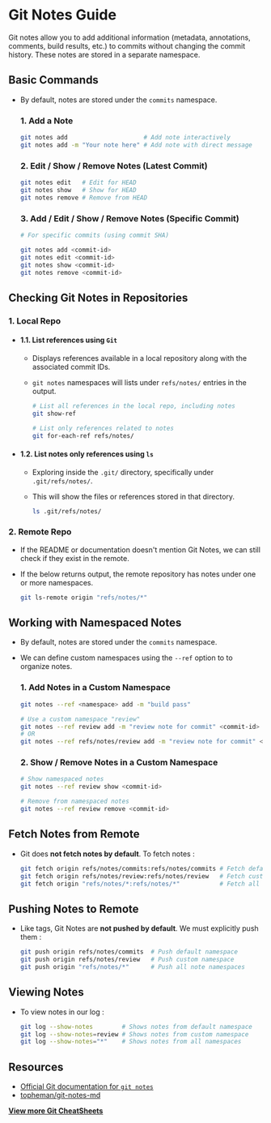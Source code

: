 # Git Notes Guide

Git notes allow you to add additional information (metadata, annotations, comments, build results, etc.) to commits without changing the commit history. These notes are stored in a separate namespace.

## Basic Commands

- By default, notes are stored under the `commits` namespace.

  ### 1. Add a Note

  ```bash
  git notes add                     # Add note interactively
  git notes add -m "Your note here" # Add note with direct message
  ```

  ### 2. Edit / Show / Remove Notes (Latest Commit)

  ```bash
  git notes edit   # Edit for HEAD
  git notes show   # Show for HEAD
  git notes remove # Remove from HEAD
  ```

  ### 3. Add / Edit / Show / Remove Notes (Specific Commit)

  ```bash
  # For specific commits (using commit SHA)

  git notes add <commit-id>
  git notes edit <commit-id>
  git notes show <commit-id>
  git notes remove <commit-id>
  ```

## Checking Git Notes in Repositories

### 1. Local Repo

- #### 1.1. List references using `Git`

  - Displays references available in a local repository along with the associated commit IDs.

  - `git notes` namespaces will lists under `refs/notes/` entries in the output.

    ```bash
    # List all references in the local repo, including notes
    git show-ref

    # List only references related to notes
    git for-each-ref refs/notes/
    ```

- #### 1.2. List notes only references using `ls`

  - Exploring inside the `.git/` directory, specifically under `.git/refs/notes/`.

  - This will show the files or references stored in that directory.

    ```bash
    ls .git/refs/notes/
    ```

### 2. Remote Repo

- If the README or documentation doesn't mention Git Notes, we can still check if they exist in the remote.
- If the below returns output, the remote repository has notes under one or more namespaces.

  ```bash
  git ls-remote origin "refs/notes/*"
  ```


## Working with Namespaced Notes

- By default, notes are stored under the `commits` namespace.

- We can define custom namespaces using the `--ref` option to to organize notes.

  ### 1. Add Notes in a Custom Namespace

  ```bash
  git notes --ref <namespace> add -m "build pass"

  # Use a custom namespace "review"
  git notes --ref review add -m "review note for commit" <commit-id>
  # OR
  git notes --ref refs/notes/review add -m "review note for commit" <commit-id>
  ```

  ### 2. Show / Remove Notes in a Custom Namespace

  ```bash
  # Show namespaced notes
  git notes --ref review show <commit-id>

  # Remove from namespaced notes
  git notes --ref review remove <commit-id>
  ```

## Fetch Notes from Remote

- Git does **not fetch notes by default**. To fetch notes :

  ```bash
  git fetch origin refs/notes/commits:refs/notes/commits # Fetch default namespace
  git fetch origin refs/notes/review:refs/notes/review   # Fetch custom namespace
  git fetch origin "refs/notes/*:refs/notes/*"           # Fetch all note namespaces
  ```

## Pushing Notes to Remote

- Like tags, Git Notes are **not pushed by default**. We must explicitly push them :

  ```bash
  git push origin refs/notes/commits  # Push default namespace
  git push origin refs/notes/review   # Push custom namespace
  git push origin "refs/notes/*"      # Push all note namespaces
  ```

## Viewing Notes

- To view notes in our log :

  ```bash
  git log --show-notes        # Shows notes from default namespace
  git log --show-notes=review # Shows notes from custom namespace
  git log --show-notes="*"    # Shows notes from all namespaces
  ```

## Resources

- [Official Git documentation for `git notes`](https://git-scm.com/docs/git-notes)
- [topheman/git-notes-md](https://gist.github.com/topheman/ec8cde7c54e24a785e52#file-git-notes-md)

**[View more Git CheatSheets](https://github.com/jishnukoliyadan/GIT_Notes)**

